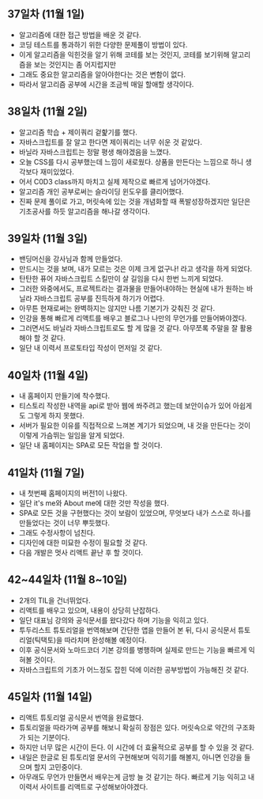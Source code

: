 ## 37일차 (11월 1일)
 - 알고리즘에 대한 접근 방법을 배운 것 같다.
 - 코딩 테스트를 통과하기 위한 다양한 문제풀이 방법이 있다.
 - 이게 알고리즘을 익힌것을 알기 위해 코테를 보는 것인지, 코테를 보기위해 알고리즘을 보는 것인지는 좀 어지럽지만
 - 그래도 중요한 알고리즘을 알아야한다는 것은 변함이 없다.
 - 따라서 알고리즘 공부에 시간을 조금씩 매일 할애할 생각이다.

## 38일차 (11월 2일)
 - 알고리즘 학습 + 제이쿼리 겉핥기를 했다.
 - 자바스크립트를 잘 알고 한다면 제이쿼리는 너무 쉬운 것 같았다.
 - 바닐라 자바스크립트는 정말 평생 해야겠음을 느꼈다.
 - 오늘 CSS를 다시 공부했는데 느낌이 새로웠다. 상품을 만든다는 느낌으로 하니 생각보다 재미있었다.
 - 어서 C0D3 class까지 마치고 실제 제작으로 빠르게 넘어가야겠다.
 - 알고리즘 개인 공부로써는 슬라이딩 윈도우를 클리어했다.
 - 진짜 문제 풀이로 가고, 머릿속에 있는 것을 개념화할 때 폭발성장하겠지만 일단은 기초공사를 하듯 알고리즘을 해나갈 생각이다.

## 39일차 (11월 3일)
 - 밴딩머신을 강사님과 함께 만들었다.
 - 만드시는 것을 보며, 내가 모르는 것은 이제 크게 없구나! 라고 생각을 하게 되었다.
 - 탄탄한 퓨어 자바스크립트 스킬만이 살 길임을 다시 한번 느끼게 되었다.
 - 그러한 와중에서도, 프로젝트라는 결과물을 만들어내야하는 현실에 내가 원하는 바닐라 자바스크립트 공부를 진득하게 하기가 어렵다.
 - 아무튼 현재로써는 완벽하지는 않지만 나름 기본기가 갖춰진 것 같다.
 - 인강을 통해 빠르게 리액트를 배우고 블로그나 나만의 무언가를 만들어봐야겠다.
 - 그러면서도 바닐라 자바스크립트로도 할 게 많을 것 같다. 아무쪼록 주말을 잘 활용해야 할 것 같다.
 - 일단 내 이력서 프로토타입 작성이 먼저일 것 같다.

## 40일차 (11월 4일)
 - 내 홈페이지 만들기에 착수했다.
 - 티스토리 작성한 내역을 api로 받아 웹에 쏴주려고 했는데 보안이슈가 있어 아쉽게도 그렇게 하지 못했다.
 - 서버가 필요한 이유를 직접적으로 느껴본 계기가 되었으며, 내 것을 만든다는 것이 이렇게 가슴뛰는 일임을 알게 되었다.
 - 일단 내 홈페이지는 SPA로 모든 작업을 할 것이다.

## 41일차 (11월 7일)
 - 내 첫번째 홈페이지의 버전1이 나왔다.
 - 일단 it's me와 About me에 대한 것만 작성을 했다.
 - SPA로 모든 것을 구현했다는 것이 보람이 있었으며, 무엇보다 내가 스스로 하나를 만들었다는 것이 너무 뿌듯했다.
 - 그래도 수정사항이 넘친다. 
 - 디자인에 대한 미묘한 수정이 필요할 것 같다.
 - 다음 개발은 멋사 리액트 끝난 후 할 것이다.

## 42~44일차 (11월 8~10일)
 - 2개의 TIL을 건너뛰었다.
 - 리액트를 배우고 있으며, 내용이 상당히 난잡하다.
 - 일단 대표님 강의와 공식문서를 왔다갔다 하며 기능을 익히고 있다.
 - 투두리스트 튜토리얼을 번역해보며 간단한 앱을 만들어 본 뒤, 다시 공식문서 튜토리얼(틱택토)을 따라치며 완성해볼 예정이다.
 - 이후 공식문서와 노마드코더 기본 강의를 병행하며 실제로 만드는 기능을 빠르게 익혀볼 것이다.
 - 자바스크립트의 기초가 어느정도 잡힌 덕에 이러한 공부방법이 가능해진 것 같다.

## 45일차 (11월 14일)
 - 리액트 튜토리얼 공식문서 번역을 완료했다.
 - 튜토리얼을 따라가며 공부를 해보니 확실히 장점은 있다. 머릿속으로 약간의 구조화가 되는 기분이다.
 - 하지만 너무 많은 시간이 든다. 이 시간에 더 효율적으로 공부를 할 수 있을 것 같다.
 - 내일은 한글로 된 튜토리얼 문서의 구현해보며 익히기를 해볼지, 아니면 인강을 들으며 할지 고민중이다.
 - 아무래도 무언가 만들면서 배우는게 금방 늘 것 같기는 하다. 빠르게 기능 익히고 내 이력서 사이트를 리액트로 구성해보아야겠다.
